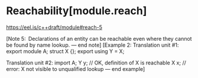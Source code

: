 # Reachability[module.reach]


https://eel.is/c++draft/module#reach-5

[Note 5: Declarations of an entity can be reachable even where they cannot be found by name lookup. — end note]
[Example 2:
Translation unit #1:
export module A;
struct X {};
export using Y = X;

Translation unit #2:
import A;
Y y;                // OK, definition of X is reachable
X x;                // error: X not visible to unqualified lookup
— end example]
